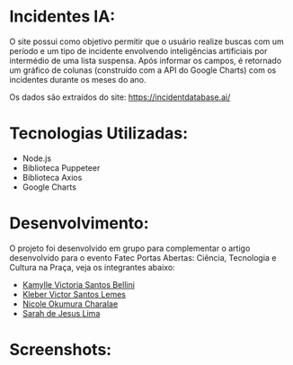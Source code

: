 <h1>Incidentes IA: </h1>
    <p>
        O site possui como objetivo permitir que o usuário realize buscas com um período e um tipo de incidente envolvendo inteligências artificiais por intermédio de uma lista suspensa. 
        Após informar os campos, é retornado um gráfico de colunas (construído com a API do Google Charts) com os incidentes durante os meses do ano.
    </p>
    <p>
        Os dados são extraídos do site: <a href="https://incidentdatabase.ai/" target="_blank">https://incidentdatabase.ai/</a>
    </p>

  <h1>Tecnologias Utilizadas: </h1>
  <ul>
        <li>Node.js</li>
        <li>Biblioteca Puppeteer </li>
        <li>Biblioteca Axios</li>
        <li>Google Charts</li>
  </ul>
  <h1>Desenvolvimento: </h1>
  <p>O projeto foi desenvolvido em grupo para complementar o artigo desenvolvido para o evento Fatec Portas Abertas: Ciência, Tecnologia e Cultura na Praça, veja os integrantes abaixo: </p>
  <ul>
    <li><a href="https://github.com/kamyllevictoria">Kamylle Victoria Santos Bellini</a></li>
    <li><a href="https://github.com/KleberV10">Kleber Victor Santos Lemes</a></li>
    <li><a href="#">Nicole Okumura Charalae</a></li>
    <li><a href="https://github.com/ImNotSarah">Sarah de Jesus Lima</a></li>
</ul>
<h1>Screenshots: </h1>

